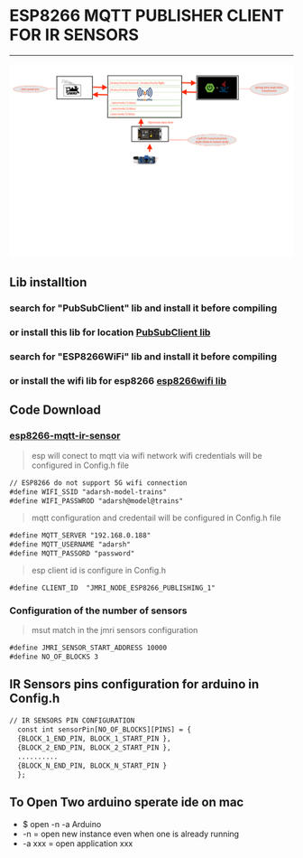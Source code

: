 # ESP8266 MQTT PUBLISHER CLIENT FOR IR SENSORS 

---

![img](../../image/dig12.png)


## Lib installtion 

### search for "PubSubClient" lib and install it before compiling 
### or install this lib for location [PubSubClient lib ](https://github.com/Adarsh-Model-Trains/jmri-mqtt-spring-transformer-wireless-eco-system/raw/main/lib/pubsubclient.zip)

### search for "ESP8266WiFi" lib and install it before compiling 
### or install the wifi lib for esp8266 [esp8266wifi lib](https://github.com/Adarsh-Model-Trains/jmri-mqtt-spring-transformer-wireless-eco-system/raw/main/lib/ESP8266WiFi.zip)

## Code Download 
### [esp8266-mqtt-ir-sensor](https://github.com/Adarsh-Model-Trains/jmri-mqtt-spring-transformer-wireless-eco-system/raw/production/ESP-SOLUTIONS/zip/eesp8266-mqtt-ir-sensor.zip)


> esp will conect to mqtt via wifi network 
> wifi credentials will be configured in Config.h file 
```
// ESP8266 do not support 5G wifi connection
#define WIFI_SSID "adarsh-model-trains"
#define WIFI_PASSWROD "adarsh@model@trains"
```
> mqtt configuration and credentail will be configured in Config.h file 
```
#define MQTT_SERVER "192.168.0.188"
#define MQTT_USERNAME "adarsh"
#define MQTT_PASSORD "password"
```

> esp client id is configure in Config.h 
```
#define CLIENT_ID  "JMRI_NODE_ESP8266_PUBLISHING_1"
```

### Configuration of the number of sensors 
> msut match in the jmri sensors configuration  
```
#define JMRI_SENSOR_START_ADDRESS 10000
#define NO_OF_BLOCKS 3
```

## IR Sensors pins configuration for arduino in Config.h
```
// IR SENSORS PIN CONFIGURATION 
  const int sensorPin[NO_OF_BLOCKS][PINS] = {
  {BLOCK_1_END_PIN, BLOCK_1_START_PIN },
  {BLOCK_2_END_PIN, BLOCK_2_START_PIN },
  ..........
  {BLOCK_N_END_PIN, BLOCK_N_START_PIN }
  };
```

## To Open Two arduino sperate ide on mac 
* $ open -n -a Arduino
* -n = open new instance even when one is already running
* -a xxx = open application xxx
